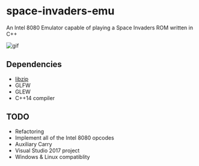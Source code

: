 # space-invaders-emu

An Intel 8080 Emulator capable of playing a Space Invaders ROM written in C++

![gif](images/preview.gif)

## Dependencies
* [libzip](https://nih.at/libzip/)
* GLFW
* GLEW
* C++14 compiler

## TODO
* Refactoring
* Implement all of the Intel 8080 opcodes
* Auxiliary Carry
* Visual Studio 2017 project
* Windows & Linux compatiblity
